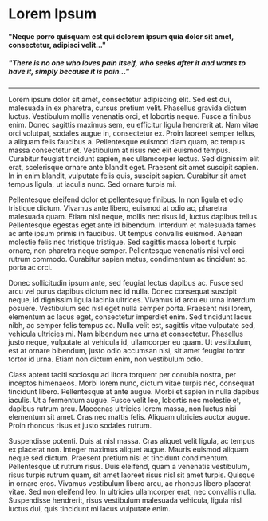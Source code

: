 # Lorem Ipsum

#### "Neque porro quisquam est qui dolorem ipsum quia dolor sit amet, consectetur, adipisci velit..."

##### "There is no one who loves pain itself, who seeks after it and wants to have it, simply because it is pain..."

------

Lorem ipsum dolor sit amet, consectetur adipiscing elit. Sed est dui, malesuada in ex pharetra, cursus pretium velit. Phasellus gravida dictum luctus. Vestibulum mollis venenatis orci, et lobortis neque. Fusce a finibus enim. Donec sagittis maximus sem, eu efficitur ligula hendrerit at. Nam vitae orci volutpat, sodales augue in, consectetur ex. Proin laoreet semper tellus, a aliquam felis faucibus a. Pellentesque euismod diam quam, ac tempus massa consectetur et. Vestibulum at risus nec elit euismod tempus. Curabitur feugiat tincidunt sapien, nec ullamcorper lectus. Sed dignissim elit erat, scelerisque ornare ante blandit eget. Praesent sit amet suscipit sapien. In in enim blandit, vulputate felis quis, suscipit sapien. Curabitur sit amet tempus ligula, ut iaculis nunc. Sed ornare turpis mi.

Pellentesque eleifend dolor et pellentesque finibus. In non ligula et odio tristique dictum. Vivamus ante libero, euismod at odio ac, pharetra malesuada quam. Etiam nisl neque, mollis nec risus id, luctus dapibus tellus. Pellentesque egestas eget ante id bibendum. Interdum et malesuada fames ac ante ipsum primis in faucibus. Ut tempus convallis euismod. Aenean molestie felis nec tristique tristique. Sed sagittis massa lobortis turpis ornare, non pharetra neque semper. Pellentesque venenatis nisi vel orci rutrum commodo. Curabitur sapien metus, condimentum ac tincidunt ac, porta ac orci.

Donec sollicitudin ipsum ante, sed feugiat lectus dapibus ac. Fusce sed arcu vel purus dapibus dictum nec id nulla. Donec consequat suscipit neque, id dignissim ligula lacinia ultrices. Vivamus id arcu eu urna interdum posuere. Vestibulum sed nisl eget nulla semper porta. Praesent nisi lorem, elementum ac lacus eget, consectetur imperdiet enim. Sed tincidunt lacus nibh, ac semper felis tempus ac. Nulla velit est, sagittis vitae vulputate sed, vehicula ultricies mi. Nam bibendum nec urna at consectetur. Phasellus justo neque, vulputate at vehicula id, ullamcorper eu quam. Ut vestibulum, est at ornare bibendum, justo odio accumsan nisi, sit amet feugiat tortor tortor id urna. Etiam non dictum enim, non vestibulum odio.

Class aptent taciti sociosqu ad litora torquent per conubia nostra, per inceptos himenaeos. Morbi lorem nunc, dictum vitae turpis nec, consequat tincidunt libero. Pellentesque at ante augue. Morbi et sapien in nulla dapibus iaculis. Ut a fermentum augue. Fusce velit leo, lobortis nec molestie et, dapibus rutrum arcu. Maecenas ultricies lorem massa, non luctus nisi elementum sit amet. Cras nec mattis felis. Aliquam ultricies auctor augue. Proin rhoncus risus et justo sodales rutrum.

Suspendisse potenti. Duis at nisl massa. Cras aliquet velit ligula, ac tempus ex placerat non. Integer maximus aliquet augue. Mauris euismod aliquam neque sed dictum. Praesent pretium nisi et tincidunt condimentum. Pellentesque ut rutrum risus. Duis eleifend, quam a venenatis vestibulum, risus turpis rutrum quam, sit amet laoreet risus nisl sit amet turpis. Quisque in ornare eros. Vivamus vestibulum libero arcu, ac rhoncus libero placerat vitae. Sed non eleifend leo. In ultricies ullamcorper erat, nec convallis nulla. Suspendisse hendrerit, risus vestibulum malesuada vehicula, ligula nisl luctus dui, quis tincidunt mi lacus vulputate enim.